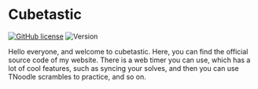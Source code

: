 # Cubetastic

[![GitHub license](https://img.shields.io/github/license/Naereen/StrapDown.js.svg)](https://github.com/cubetastic33/cubetastic/blob/master/LICENSE)
![Version](https://img.shields.io/badge/version-1.1.2-brightgreen)

Hello everyone, and welcome to cubetastic. Here, you can find the official source code of my website. There is a web timer you can use, which has a lot of cool features, such as syncing your solves, and then you can use TNoodle scrambles to practice, and so on.
